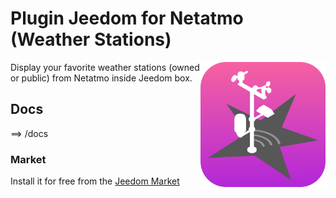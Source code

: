 # Plugin Jeedom for Netatmo (Weather Stations)
<img src="plugin_info/netatmoPublicData_icon.svg" align="right" width="200">
Display your favorite weather stations (owned or public) from Netatmo inside Jeedom box. 

## Docs
==> /docs

### Market

Install it for free from the [Jeedom Market](https://www.jeedom.com/market/index.php?v=d&p=market&type=plugin&&name=netatmoPublicData)
